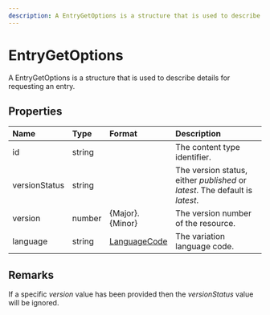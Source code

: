 ```yaml
---
description: A EntryGetOptions is a structure that is used to describe details for requesting an entry.
---
```

# EntryGetOptions

A EntryGetOptions is a structure that is used to describe details for requesting an entry.

## Properties

| Name | Type | Format | Description |
|:-|:-|:-|:-|
| id | string |  | The content type identifier. |
| versionStatus | string |  | The version status, either *published* or *latest*. The default is *latest*. |
| version | number | {Major}.{Minor} | The version number of the resource. |
| language | string | [LanguageCode](/key-concepts/localization.md) | The variation language code.     

## Remarks

If a specific *version* value has been provided then the *versionStatus* value will be ignored.
